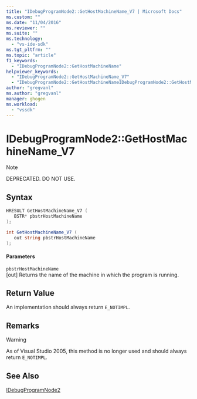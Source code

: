 ```yaml
---
title: "IDebugProgramNode2::GetHostMachineName_V7 | Microsoft Docs"
ms.custom: ""
ms.date: "11/04/2016"
ms.reviewer: ""
ms.suite: ""
ms.technology: 
  - "vs-ide-sdk"
ms.tgt_pltfrm: ""
ms.topic: "article"
f1_keywords: 
  - "IDebugProgramNode2::GetHostMachineName"
helpviewer_keywords: 
  - "IDebugProgramNode2::GetHostMachineName_V7"
  - "IDebugProgramNode2::GetHostMachineNameIDebugProgramNode2::GetHostMachineName"
author: "gregvanl"
ms.author: "gregvanl"
manager: ghogen
ms.workload: 
  - "vssdk"
---
```

# IDebugProgramNode2::GetHostMachineName_V7

> [!Note]
> DEPRECATED. DO NOT USE.

## Syntax

```cpp
HRESULT GetHostMachineName_V7 (
   BSTR* pbstrHostMachineName
);
```

```csharp
int GetHostMachineName_V7 (
   out string pbstrHostMachineName
);
```

#### Parameters

`pbstrHostMachineName`  
[out] Returns the name of the machine in which the program is running.

## Return Value

An implementation should always return `E_NOTIMPL`.

## Remarks

> [!WARNING]
> As of Visual Studio 2005, this method is no longer used and should always return `E_NOTIMPL`.

## See Also

[IDebugProgramNode2](../../../extensibility/debugger/reference/idebugprogramnode2.md)